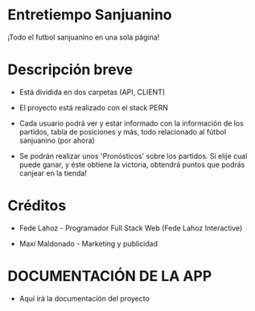 # Entretiempo Sanjuanino

¡Todo el futbol sanjuanino en una sola página!

# Descripción breve

- Está dividida en dos carpetas (API, CLIENT)

- El proyecto está realizado con el stack PERN

- Cada usuario podrá ver y estar informado con la información de los partidos, tabla de posiciones y más, todo relacionado al fútbol sanjuanino (por ahora)

- Se podrán realizar unos 'Pronósticos' sobre los partidos. Si elije cual puede ganar, y éste obtiene la victoria, obtendrá puntos que podrás canjear en la tienda!

# Créditos

- Fede Lahoz - Programador Full Stack Web (Fede Lahoz Interactive)

- Maxi Maldonado - Marketing y publicidad 

# DOCUMENTACIÓN DE LA APP

- Aquí irá la documentación del proyecto
